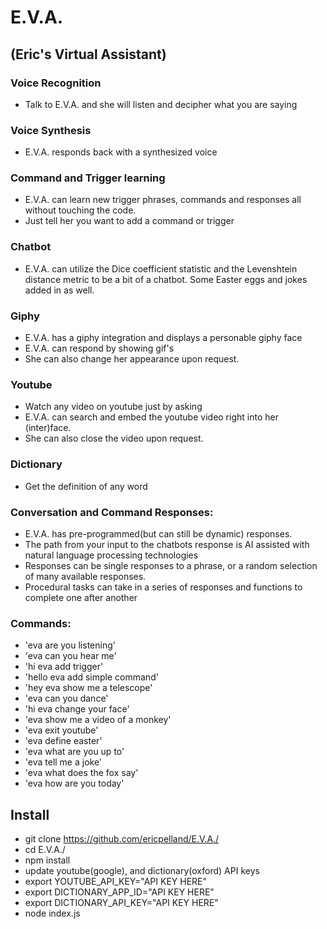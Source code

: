 # E.V.A. 
## (Eric's Virtual Assistant)

### Voice Recognition
* Talk to E.V.A. and she will listen and decipher what you are saying
### Voice Synthesis
* E.V.A. responds back with a synthesized voice
### Command and Trigger learning
* E.V.A. can learn new trigger phrases, commands and responses all without touching the code. 
* Just tell her you want to add a command or trigger
### Chatbot
* E.V.A. can utilize the Dice coefficient statistic and the Levenshtein distance metric to be a bit of a chatbot.  Some Easter eggs and jokes added in as well.
### Giphy
* E.V.A. has a giphy integration and displays a personable giphy face
* E.V.A. can respond by showing gif's
* She can also change her appearance upon request.
### Youtube
* Watch any video on youtube just by asking
* E.V.A. can search and embed the youtube video right into her (inter)face.
* She can also close the video upon request.
### Dictionary
* Get the definition of any word
### Conversation and Command Responses:
* E.V.A. has pre-programmed(but can still be dynamic) responses.
* The path from your input to the chatbots response is AI assisted with natural language processing technologies
* Responses can be single responses to a phrase, or a random selection of many available responses. 
* Procedural tasks can take in a series of responses and functions to complete one after another
### Commands:
* 'eva are you listening'
* 'eva can you hear me'
* 'hi eva add trigger'
* 'hello eva add simple command'
* 'hey eva show me a telescope'
* 'eva can you dance'
* 'hi eva change your face'
* 'eva show me a video of a monkey'
* 'eva exit youtube'
* 'eva define easter'
* 'eva what are you up to'
* 'eva tell me a joke'
* 'eva what does the fox say'
* 'eva how are you today'


## Install
* git clone https://github.com/ericpelland/E.V.A./
* cd E.V.A./
* npm install
* update youtube(google), and dictionary(oxford) API keys
* export YOUTUBE_API_KEY="API KEY HERE"
* export DICTIONARY_APP_ID="API KEY HERE"
* export DICTIONARY_API_KEY="API KEY HERE"
* node index.js
